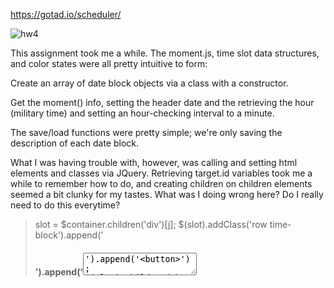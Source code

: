 https://gotad.io/scheduler/

![hw4](https://user-images.githubusercontent.com/54012873/137846352-a2feed89-d6cb-4df8-a4e5-488e71e31af8.png)

This assignment took me a while. The moment.js, time slot data structures, and color states were all pretty intuitive to form: 

Create an array of date block objects via a class with a constructor.

Get the moment() info, setting the header date and the retrieving the hour (military time) and setting an hour-checking interval to a minute.

The save/load functions were pretty simple; we're only saving the description of each date block.

What I was having trouble with, however, was calling and setting html elements and classes via JQuery. Retrieving target.id variables took me a while to remember how to do, and creating children on children elements seemed a bit clunky for my tastes. What was I doing wrong here? Do I really need to do this everytime?
>slot = $container.children('div')[j];
>$(slot).addClass('row time-block').append('<h4>').append('<textarea>').append('<button>');
>$(slot).children('h4').addClass('col-1 hour').append(timeList[j].hourText.toString());
>$(slot).children('textarea').addClass('col-9 description').append(timeList[j].desc.toString());
>$(slot).children('button').addClass('col-1 saveBtn oi oi-clipboard mr-2').attr("id",j);
